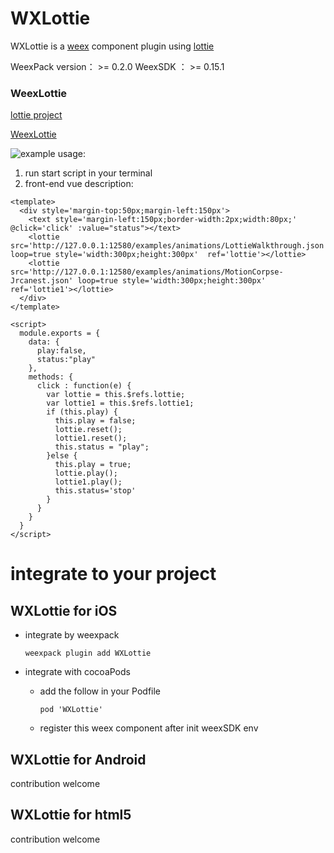 # WXLottie
WXLottie is a [weex](https://github.com/apache/incubator-weex) component  plugin using [lottie](https://github.com/airbnb/lottie-ios)

WeexPack version： >= 0.2.0
WeexSDK ： >= 0.15.1

### WeexLottie

[lottie project](https://github.com/airbnb/lottie-ios)

[WeexLottie](https://github.com/acton393/WeexLottie)

![example](examples/gif/lottie.gif)
usage:

1. run start script in your terminal
2. front-end
  vue description:

```
<template>
  <div style='margin-top:50px;margin-left:150px'>
	<text style='margin-left:150px;border-width:2px;width:80px;' @click='click' :value="status"></text>
    <lottie src='http://127.0.0.1:12580/examples/animations/LottieWalkthrough.json' loop=true style='width:300px;height:300px'  ref='lottie'></lottie>
	<lottie src='http://127.0.0.1:12580/examples/animations/MotionCorpse-Jrcanest.json' loop=true style='width:300px;height:300px'  ref='lottie1'></lottie>
  </div>
</template>

<script>
  module.exports = {
    data: {
      play:false,
	  status:"play"
    },
    methods: {
      click : function(e) {
        var lottie = this.$refs.lottie;
		var lottie1 = this.$refs.lottie1;
        if (this.play) {
          this.play = false;
          lottie.reset();
		  lottie1.reset();
		  this.status = "play";
        }else {
          this.play = true;
          lottie.play();
		  lottie1.play();
		  this.status='stop'
        }
      }
    }
  }  
</script>
```

# integrate to your project
## WXLottie for iOS 
- integrate by weexpack

  ```
  weexpack plugin add WXLottie
  ```
- integrate with cocoaPods
   - add the follow in your Podfile
  
      ```
      pod 'WXLottie'
      ```
   - register this weex component after init weexSDK env

## WXLottie for Android

contribution welcome


## WXLottie for html5

contribution welcome
  
  
